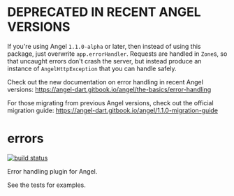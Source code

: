 # DEPRECATED IN RECENT ANGEL VERSIONS
If you're using Angel `1.1.0-alpha` or later, then instead of using this package,
just overwrite `app.errorHandler`. Requests are handled in `Zone`s, so that uncaught errors don't crash
the server, but instead produce an instance of `AngelHttpException` that you can handle safely.

Check out the new documentation on error handling in recent Angel versions:
https://angel-dart.gitbook.io/angel/the-basics/error-handling

For those migrating from previous Angel versions, check out the official migration guide: https://angel-dart.gitbook.io/angel/1.1.0-migration-guide

# errors
[![build status](https://travis-ci.org/angel-dart/errors.svg)](https://travis-ci.org/angel-dart/errors)

Error handling plugin for Angel.

See the tests for examples.
